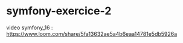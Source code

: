 # symfony-exercice-2
video symfony_16 :
https://www.loom.com/share/5fa13632ae5a4b6eaa14781e5db5926a
